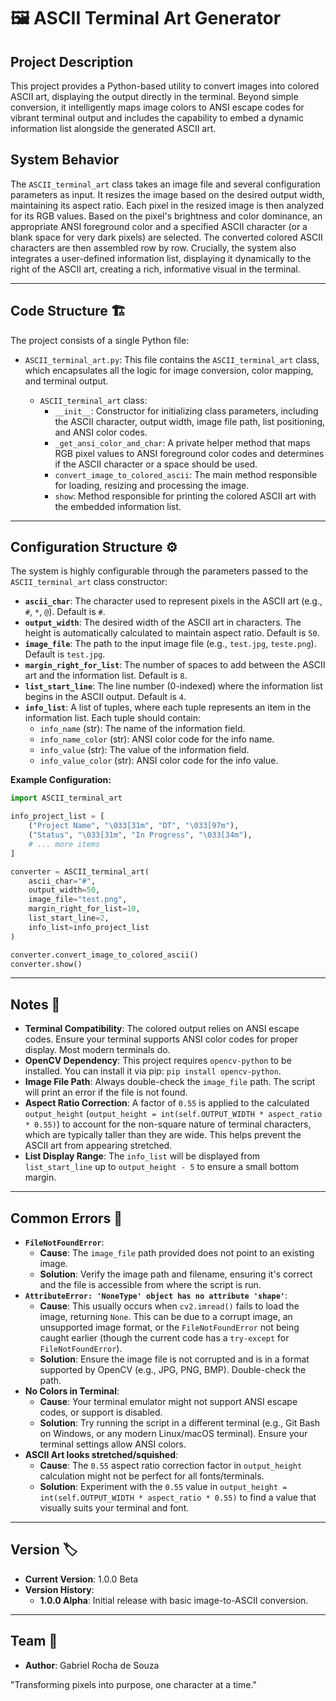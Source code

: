 
# 🖼️ ASCII Terminal Art Generator

## Project Description
This project provides a Python-based utility to convert images into colored ASCII art, displaying the output directly in the terminal. Beyond simple conversion, it intelligently maps image colors to ANSI escape codes for vibrant terminal output and includes the capability to embed a dynamic information list alongside the generated ASCII art.

## System Behavior

The `ASCII_terminal_art` class takes an image file and several configuration parameters as input. It resizes the image based on the desired output width, maintaining its aspect ratio. Each pixel in the resized image is then analyzed for its RGB values. Based on the pixel's brightness and color dominance, an appropriate ANSI foreground color and a specified ASCII character (or a blank space for very dark pixels) are selected. The converted colored ASCII characters are then assembled row by row. Crucially, the system also integrates a user-defined information list, displaying it dynamically to the right of the ASCII art, creating a rich, informative visual in the terminal.

---

## Code Structure 🏗️
The project consists of a single Python file:

* `ASCII_terminal_art.py`: This file contains the `ASCII_terminal_art` class, which encapsulates all the logic for image conversion, color mapping, and terminal output. 

    * `ASCII_terminal_art` class:
        * `__init__`: Constructor for initializing class parameters, including the ASCII character, output width, image file path, list positioning, and ANSI color codes.
        * `_get_ansi_color_and_char`: A private helper method that maps RGB pixel values to ANSI foreground color codes and determines if the ASCII character or a space should be used.
        * `convert_image_to_colored_ascii`: The main method responsible for loading, resizing and processing the image. 
        * `show`: Method responsible for printing the colored ASCII art with the embedded information list.
---

## Configuration Structure ⚙️
The system is highly configurable through the parameters passed to the `ASCII_terminal_art` class constructor:

* **`ascii_char`**: The character used to represent pixels in the ASCII art (e.g., `#`, `*`, `@`). Default is `#`.
* **`output_width`**: The desired width of the ASCII art in characters. The height is automatically calculated to maintain aspect ratio. Default is `50`.
* **`image_file`**: The path to the input image file (e.g., `test.jpg`, `teste.png`). Default is `test.jpg`.
* **`margin_right_for_list`**: The number of spaces to add between the ASCII art and the information list. Default is `8`.
* **`list_start_line`**: The line number (0-indexed) where the information list begins in the ASCII output. Default is `4`.
* **`info_list`**: A list of tuples, where each tuple represents an item in the information list. Each tuple should contain:
    * `info_name` (str): The name of the information field.
    * `info_name_color` (str): ANSI color code for the info name.
    * `info_value` (str): The value of the information field.
    * `info_value_color` (str): ANSI color code for the info value.

**Example Configuration:**

```python
import ASCII_terminal_art

info_project_list = [
    ("Project Name", "\033[31m", "DT", "\033[97m"),
    ("Status", "\033[31m", "In Progress", "\033[34m"),
    # ... more items
]

converter = ASCII_terminal_art(
    ascii_char="#",
    output_width=50,
    image_file="test.png",
    margin_right_for_list=10,
    list_start_line=2,
    info_list=info_project_list
)

converter.convert_image_to_colored_ascii()
converter.show() 

```

---

## Notes 📝
* **Terminal Compatibility**: The colored output relies on ANSI escape codes. Ensure your terminal supports ANSI color codes for proper display. Most modern terminals do.
* **OpenCV Dependency**: This project requires `opencv-python` to be installed. You can install it via pip: `pip install opencv-python`.
* **Image File Path**: Always double-check the `image_file` path. The script will print an error if the file is not found.
* **Aspect Ratio Correction**: A factor of `0.55` is applied to the calculated `output_height` (`output_height = int(self.OUTPUT_WIDTH * aspect_ratio * 0.55)`) to account for the non-square nature of terminal characters, which are typically taller than they are wide. This helps prevent the ASCII art from appearing stretched.
* **List Display Range**: The `info_list` will be displayed from `list_start_line` up to `output_height - 5` to ensure a small bottom margin.

---

## Common Errors 🐛
* **`FileNotFoundError`**:
    * **Cause**: The `image_file` path provided does not point to an existing image.
    * **Solution**: Verify the image path and filename, ensuring it's correct and the file is accessible from where the script is run.
* **`AttributeError: 'NoneType' object has no attribute 'shape'`**:
    * **Cause**: This usually occurs when `cv2.imread()` fails to load the image, returning `None`. This can be due to a corrupt image, an unsupported image format, or the `FileNotFoundError` not being caught earlier (though the current code has a `try-except` for `FileNotFoundError`).
    * **Solution**: Ensure the image file is not corrupted and is in a format supported by OpenCV (e.g., JPG, PNG, BMP). Double-check the path.
* **No Colors in Terminal**:
    * **Cause**: Your terminal emulator might not support ANSI escape codes, or support is disabled.
    * **Solution**: Try running the script in a different terminal (e.g., Git Bash on Windows, or any modern Linux/macOS terminal). Ensure your terminal settings allow ANSI colors.
* **ASCII Art looks stretched/squished**:
    * **Cause**: The `0.55` aspect ratio correction factor in `output_height` calculation might not be perfect for all fonts/terminals.
    * **Solution**: Experiment with the `0.55` value in `output_height = int(self.OUTPUT_WIDTH * aspect_ratio * 0.55)` to find a value that visually suits your terminal and font.

---

## Version 🏷️
* **Current Version**: 1.0.0 Beta
* **Version History**:
    * **1.0.0 Alpha**: Initial release with basic image-to-ASCII conversion.

---

## Team 👥
* **Author**: Gabriel Rocha de Souza   

"Transforming pixels into purpose, one character at a time."
